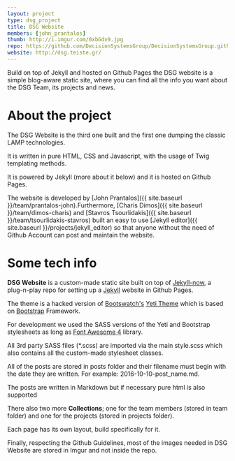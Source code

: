 ```yaml
---
layout: project
type: dsg_project
title: DSG Website
members: [john_prantalos]
thumb: http://i.imgur.com/0xbGdv9.jpg
repo: https://github.com/DecisionSystemsGroup/DecisionSystemsGroup.github.io
website: http://dsg.teiste.gr/
---
```

Build on top of Jekyll and hosted on Github Pages the DSG website is a simple
blog-aware static site, where you can find all the info you want about the
DSG Team, its projects and news.

# About the project
The DSG Website is the third one built and the first one dumping the classic
LAMP technologies.

It is written in pure HTML, CSS and Javascript, with the usage of Twig
templating methods.

It is powered by Jekyll (more about it below) and it is hosted on Github Pages.

The website is developed by
[John Prantalos]({{ site.baseurl }}/team/prantalos-john).Furthermore,
[Charis Dimos]({{ site.baseurl }}/team/dimos-charis) and
[Stavros Tsourlidakis]({{ site.baseurl }}/team/tsourlidakis-stavros) built an
easy to use [Jekyll editor]({{ site.baseurl }}/projects/jekyll_editor) so that
anyone without the need of Github Account can post and maintain the website.

# Some tech info
**DSG Website** is a custom-made static site built on top of
[Jekyll-now](http://www.jekyllnow.com), a plug-n-play repo for setting up a
[Jekyll](https://github.com/jekyll/jekyll) website in Github Pages.

The theme is a hacked version of [Bootswatch's](http://bootswatch.com/)
[Yeti Theme](http://bootswatch.com/yeti/) which is based on
[Bootstrap](http://getbootstrap.com) Framework.

For development we used the SASS versions of the Yeti and Bootstrap stylesheets
as long as [Font Awesome 4](http://fontawesome.io/) library.

All 3rd party SASS files (\*.scss) are imported via the main style.scss which
also contains all the custom-made stylesheet classes.

All of the posts are stored in posts folder and their filename must begin
with the date they are written. For example: 2016-10-10-post_name.md.

The posts are written in Markdown but if necessary pure html is also supported

There also two more **Collections**; one for the team members (stored in team
folder) and one for the projects (stored in projects folder).

Each page has its own layout, build specifically for it.

Finally, respecting the Github Guidelines, most of the images needed in DSG
Website are stored in Imgur and not inside the repo.
